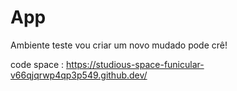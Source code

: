 # App

Ambiente teste vou criar um novo mudado pode crê!

code space : https://studious-space-funicular-v66qjqrwp4qp3p549.github.dev/
